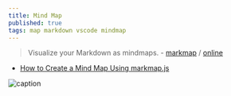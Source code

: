 ```yaml
---
title: Mind Map
published: true
tags: map markdown vscode mindmap
---
```

> Visualize your Markdown as mindmaps. - [markmap](https://github.com/markmap/markmap) / [online](https://github.com/markmap/markmap?tab=readme-ov-file)

- [How to Create a Mind Map Using markmap.js](https://mindmapexpert.com/review/how-to-create-a-mind-map-using-markmap-js/)

![caption](https://user-images.githubusercontent.com/3139113/97068999-5f9e8480-15ff-11eb-8222-43d26cecade5.png)
